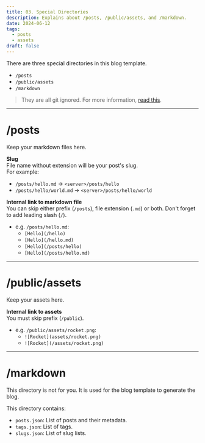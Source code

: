 ```yaml
---
title: 03. Special Directories
description: Explains about /posts, /public/assets, and /markdown.
date: 2024-06-12
tags:
  - posts
  - assets
draft: false
---
```


There are three special directories in this blog template.

- `/posts`
- `/public/assets`
- `/markdown`

> They are all git ignored. For more information, [read this](/getting-started/why-ignore-these.md).

---

# /posts

Keep your markdown files here.

**Slug**  
File name without extension will be your post's slug.  
For example:

- `/posts/hello.md` → `<server>/posts/hello`
- `/posts/hello/world.md` → `<server>/posts/hello/world`

**Internal link to markdown file**  
You can skip either prefix (`/posts`), file extension (`.md`) or both.
Don't forget to add leading slash (`/`).

- e.g. `/posts/hello.md`:
    - `[Hello](/hello)`
    - `[Hello](/hello.md)`
    - `[Hello](/posts/hello)`
    - `[Hello](/posts/hello.md)`

---

# /public/assets

Keep your assets here.

**Internal link to assets**  
You must skip prefix (`/public`).

- e.g. `/public/assets/rocket.png`:
    - `![Rocket](assets/rocket.png)`
    - `![Rocket](/assets/rocket.png)`

---

# /markdown

This directory is not for you.
It is used for the blog template to generate the blog.

This directory contains:

- `posts.json`: List of posts and their metadata.
- `tags.json`: List of tags.
- `slugs.json`: List of slug lists.
